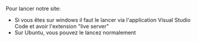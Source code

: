<p>Pour lancer notre site:
    <ul>
        <li>Si vous êtes sur windows il faut le lancer via l'application Visual Studio Code et avoir l'extension "live server"</li>
        <li>Sur Ubuntu, vous pouvez le lancez normalement</li>
    </ul></p>
